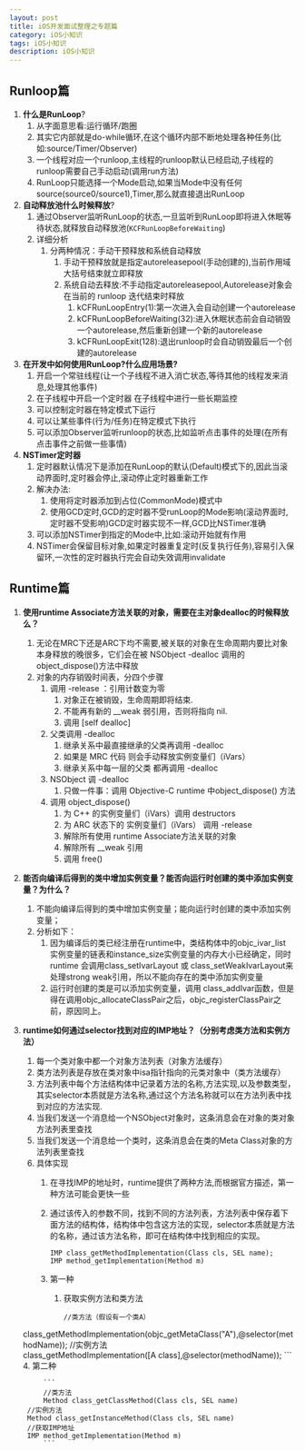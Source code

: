 ```yaml
---
layout: post
title: iOS开发面试整理之专题篇
category: iOS小知识
tags: iOS小知识
description: iOS小知识
---
```


## Runloop篇
1. **什么是RunLoop**?
    1. 从字面意思看:运行循环/跑圈
    2. 其实它内部就是do-while循环,在这个循环内部不断地处理各种任务(比如:source/Timer/Observer)
    3. 一个线程对应一个runloop,主线程的runloop默认已经启动,子线程的runloop需要自己手动启动(调用run方法)
    4. RunLoop只能选择一个Mode启动,如果当Mode中没有任何source(source0/source1),Timer,那么就直接退出RunLoop
2. **自动释放池什么时候释放**?
    1. 通过Observer监听RunLoop的状态,一旦监听到RunLoop即将进入休眠等待状态,就释放自动释放池(`KCFRunLoopBeforeWaiting`)
    2. 详细分析
        1. 分两种情况：手动干预释放和系统自动释放
            1. 手动干预释放就是指定autoreleasepool(手动创建的),当前作用域大括号结束就立即释放
            2. 系统自动去释放:不手动指定autoreleasepool,Autorelease对象会在当前的 runloop 迭代结束时释放
                1. kCFRunLoopEntry(1):第一次进入会自动创建一个autorelease
                2. kCFRunLoopBeforeWaiting(32):进入休眠状态前会自动销毁一个autorelease,然后重新创建一个新的autorelease
                3. kCFRunLoopExit(128):退出runloop时会自动销毁最后一个创建的autorelease
3. **在开发中如何使用RunLoop?什么应用场景?**
    1. 开启一个常驻线程(让一个子线程不进入消亡状态,等待其他的线程发来消息,处理其他事件) 
    2. 在子线程中开启一个定时器 在子线程中进行一些长期监控
    3. 可以控制定时器在特定模式下运行
    4. 可以让某些事件(行为/任务)在特定模式下执行
    5. 可以添加Observer监听runloop的状态,比如监听点击事件的处理(在所有点击事件之前做一些事情)     
4. **NSTimer定时器**
    1. 定时器默认情况下是添加在RunLoop的默认(Default)模式下的,因此当滚动界面时,定时器会停止,滚动停止定时器重新工作
    2. 解决办法:
        1. 使用将定时器添加到占位(CommonMode)模式中
        2. 使用GCD定时,GCD的定时器不受runLoop的Mode影响(滚动界面时,定时器不受影响)GCD定时器实现不一样,GCD比NSTimer准确
    3. 可以添加NSTimer到指定的Mode中,比如:滚动开始就有作用
    4. NSTimer会保留目标对象,如果定时器重复定时(反复执行任务),容易引入保留环,一次性的定时器执行完会自动失效调用invalidate
    
## Runtime篇
1. **使用runtime Associate方法关联的对象，需要在主对象dealloc的时候释放么？**
    1. 无论在MRC下还是ARC下均不需要,被关联的对象在生命周期内要比对象本身释放的晚很多，它们会在被 NSObject -dealloc 调用的object_dispose()方法中释放
    2. 对象的内存销毁时间表，分四个步骤
        1. 调用 -release ：引用计数变为零
            1. 对象正在被销毁，生命周期即将结束. 
            2. 不能再有新的 __weak 弱引用，否则将指向 nil.
            3. 调用 [self dealloc]
        2. 父类调用 -dealloc 
            1. 继承关系中最直接继承的父类再调用 -dealloc 
            2. 如果是 MRC 代码 则会手动释放实例变量们（iVars）
            3. 继承关系中每一层的父类 都再调用 -dealloc
        3. NSObject 调 -dealloc 
            1. 只做一件事：调用 Objective-C runtime 中object_dispose() 方法
        4. 调用 object_dispose()
            1. 为 C++ 的实例变量们（iVars）调用 destructors
            2. 为 ARC 状态下的 实例变量们（iVars） 调用 -release 
            3. 解除所有使用 runtime Associate方法关联的对象 
            4. 解除所有 __weak 引用 
            5. 调用 free()
2. **能否向编译后得到的类中增加实例变量？能否向运行时创建的类中添加实例变量？为什么？**
    1. 不能向编译后得到的类中增加实例变量；能向运行时创建的类中添加实例变量；
    2. 分析如下：
        1. 因为编译后的类已经注册在runtime中，类结构体中的objc_ivar_list 实例变量的链表和instance_size实例变量的内存大小已经确定，同时runtime 会调用class_setIvarLayout 或 class_setWeakIvarLayout来处理strong weak引用，所以不能向存在的类中添加实例变量
        2. 运行时创建的类是可以添加实例变量，调用 class_addIvar函数，但是得在调用objc_allocateClassPair之后，objc_registerClassPair之前，原因同上。
3. **runtime如何通过selector找到对应的IMP地址？（分别考虑类方法和实例方法）**
    1. 每一个类对象中都一个对象方法列表（对象方法缓存）
    2. 类方法列表是存放在类对象中isa指针指向的元类对象中（类方法缓存）
    3. 方法列表中每个方法结构体中记录着方法的名称,方法实现,以及参数类型，其实selector本质就是方法名称,通过这个方法名称就可以在方法列表中找到对应的方法实现.
    4. 当我们发送一个消息给一个NSObject对象时，这条消息会在对象的类对象方法列表里查找
    5. 当我们发送一个消息给一个类时，这条消息会在类的Meta Class对象的方法列表里查找
    6. 具体实现
        1. 在寻找IMP的地址时，runtime提供了两种方法,而根据官方描述，第一种方法可能会更快一些 
        2. 通过该传入的参数不同，找到不同的方法列表，方法列表中保存着下面方法的结构体，结构体中包含这方法的实现，selector本质就是方法的名称，通过该方法名称，即可在结构体中找到相应的实现。 
          
            ```
            IMP class_getMethodImplementation(Class cls, SEL name);
            IMP method_getImplementation(Method m)
            ```
        3. 第一种
            1. 获取实例方法和类方法
                
                ```
                //类方法（假设有一个类A）
      class_getMethodImplementation(objc_getMetaClass("A"),@selector(methodName));
                //实例方法
                class_getMethodImplementation([A class],@selector(methodName));
                ```
        4. 第二种
            
            ```
            //类方法
            Method class_getClassMethod(Class cls, SEL name)
        //实例方法
        Method class_getInstanceMethod(Class cls, SEL name)
        //获取IMP地址
        IMP method_getImplementation(Method m)
            ```


